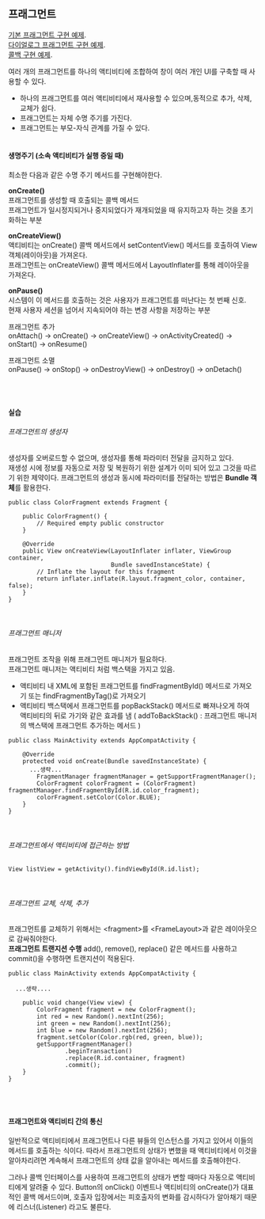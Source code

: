 프래그먼트
-----
[기본 프래그먼트 구현 예제](https://github.com/devgaram/androidExample/tree/master/fragmentexam).    
[다이얼로그 프래그먼트 구현 예제](https://github.com/devgaram/androidExample/tree/master/exitdialogfragment).    
[콜백 구현 예제](https://github.com/devgaram/androidExample/tree/master/callbackexam).    

여러 개의 프래그먼트를 하나의 액티비티에 조합하여 창이 여러 개인 UI를 구축할 때 사용할 수 있다.
* 하나의 프래그먼트를 여러 액티비티에서 재사용할 수 있으며,동적으로 추가, 삭제, 교체가 쉽다.    
* 프래그먼트는 자체 수명 주기를 가진다.
* 프래그먼트는 부모-자식 관계를 가질 수 있다.
<br/><br/>

#### 생명주기 (소속 액티비티가 실행 중일 때)

최소한 다음과 같은 수명 주기 메서드를 구현해야한다.

**onCreate()**    
프래그먼트를 생성할 때 호출되는 콜백 메서드   
프래그먼트가 일시정지되거나 중지되었다가 재개되었을 때 유지하고자 하는 것을 초기화하는 부분

**onCreateView()**    
액티비티는 onCreate() 콜백 메서드에서 setContentView() 메서드를 호출하여 View 객체(레이아웃)을 가져온다.    
프래그먼트는 onCreateView() 콜백 메서드에서 LayoutInflater를 통해 레이아웃을 가져온다. 

**onPause()**    
시스템이 이 메서드를 호출하는 것은 사용자가 프래그먼트를 떠난다는 첫 번째 신호.   
현재 사용자 세션을 넘어서 지속되어야 하는 변경 사항을 저장하는 부분

프래그먼트 추가   
onAttach() -> onCreate() -> onCreateView() -> onActivityCreated() -> onStart() -> onResume()

프래그먼트 소멸     
onPause() -> onStop() -> onDestroyView() -> onDestroy() -> onDetach()

<br/><Br/>
#### 실습

###### 프래그먼트의 생성자
생성자를 오버로드할 수 없으며, 생성자를 통해 파라미터 전달을 금지하고 있다.    
재생성 시에 정보를 자동으로 저장 및 복원하기 위한 설계가 이미 되어 있고 그것을 따르기 위한 제약이다. 
프래그먼트의 생성과 동시에 파라미터를 전달하는 방법은 **Bundle 객체**를 활용한다.

```
public class ColorFragment extends Fragment {

    public ColorFragment() {
        // Required empty public constructor
    }
    
    @Override
    public View onCreateView(LayoutInflater inflater, ViewGroup container,
                             Bundle savedInstanceState) {
        // Inflate the layout for this fragment
        return inflater.inflate(R.layout.fragment_color, container, false);
    }
}
```
<br/>

###### 프래그먼트 매니저
프래그먼트 조작을 위해 프래그먼트 매니저가 필요하다.    
프래그먼트 매니저는 액티비티 처럼 백스택을 가지고 있음.
* 액티비티 내 XML에 포함된 프래그먼트를 findFragmentById() 메서드로 가져오기 또는 findFragmentByTag()로 가져오기
* 액티비티 백스택에서 프래그먼트를 popBackStack() 메서드로 빠져나오게 하여 액티비티의 뒤로 가기와 같은 효과를 냄 ( addToBackStack() : 프래그먼트 매니저의 백스택에 프래그먼트 추가하는 메서드 )

```
public class MainActivity extends AppCompatActivity {

    @Override
    protected void onCreate(Bundle savedInstanceState) {
      ...생략...
        FragmentManager fragmentManager = getSupportFragmentManager();
        ColorFragment colorFragment = (ColorFragment) fragmentManager.findFragmentById(R.id.color_fragment);
        colorFragment.setColor(Color.BLUE);
    }
}
```
<br/>

###### 프래그먼트에서 액티비티에 접근하는 방법

```
View listView = getActivity().findViewById(R.id.list);
```
<br/>

###### 프래그먼트 교체, 삭제, 추가
프래그먼트를 교체하기 위해서는 <fragment<fragment>>를 <FrameLayout<FrameLayout>>과 같은 레이아웃으로 감싸줘야한다.    
**프래그먼트 트랜지션 수행** add(), remove(), replace() 같은 메서드를 사용하고 commit()을 수행하면 트랜지션이 적용된다.
    
```
public class MainActivity extends AppCompatActivity {

  ...생략....
  
    public void change(View view) {
        ColorFragment fragment = new ColorFragment();
        int red = new Random().nextInt(256);
        int green = new Random().nextInt(256);
        int blue = new Random().nextInt(256);
        fragment.setColor(Color.rgb(red, green, blue));
        getSupportFragmentManager()
                .beginTransaction()
                .replace(R.id.container, fragment)
                .commit();
    }
}
```
<br/><br/>

#### 프래그먼트와 액티비티 간의 통신

일반적으로 액티비티에서 프래그먼트나 다른 뷰들의 인스턴스를 가지고 있어서 이들의 메서드를 호출하는 식이다. 따라서 프래그먼트의 상태가 변했을 때 액티비티에서 이것을 알아차리려면 계속해서 프래그먼트의 상태 값을 알아내는 메서드를 호출해야한다.


그러나 콜백 인터페이스를 사용하여 프래그먼트의 상태가 변할 때마다 자동으로 액티비티에게 알려줄 수 있다. 
Button의 onClick() 이벤트나 액티비티의 onCreate()가 대표적인 콜백 메서드이며, 호출자 입장에서는 피호출자의 변화를 감시하다가 알아채기 때문에 리스너(Listener) 라고도 불른다.
